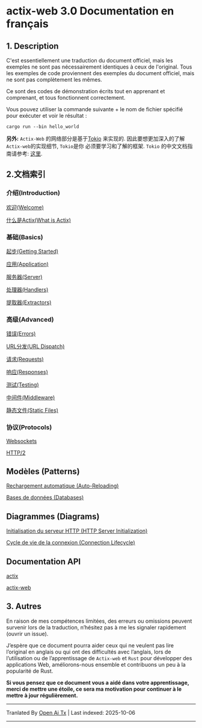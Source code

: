 # actix-web 3.0 Documentation en français

## 1. Description
C'est essentiellement une traduction du document officiel, mais les exemples ne sont pas nécessairement identiques à ceux de l'original. Tous les exemples de code proviennent des exemples du document officiel, mais ne sont pas complètement les mêmes.

Ce sont des codes de démonstration écrits tout en apprenant et comprenant, et tous fonctionnent correctement.

Vous pouvez utiliser la commande suivante + le nom de fichier spécifié pour exécuter et voir le résultat :

```shell script
cargo run --bin hello_world
```

**另外:** `Actix-Web` 的网络部分是基于[Tokio](https://tokio.rs/tokio/tutorial) 来实现的. 因此要想更加深入的了解`Actix-web`的实现细节, `Tokio`是你
必须要学习和了解的框架. `Tokio` 的中文文档指南请参考: [这里](https://github.com/dslchd/tokio-cn-doc).

## 2.文档索引
### 介绍(Introduction)
[欢迎(Welcome)](https://raw.githubusercontent.com/dslchd/actix-web3-CN-doc/master/doc/WelcomeToActix.md)

[什么是Actix(What is Actix)](https://raw.githubusercontent.com/dslchd/actix-web3-CN-doc/master/doc/WhatIsActix.md)
### 基础(Basics)
[起步(Getting Started)](https://raw.githubusercontent.com/dslchd/actix-web3-CN-doc/master/doc/GettingStarted.md)

[应用(Application)](https://raw.githubusercontent.com/dslchd/actix-web3-CN-doc/master/doc/Application.md)

[服务器(Server)](https://raw.githubusercontent.com/dslchd/actix-web3-CN-doc/master/doc/Server.md)

[处理器(Handlers)](https://raw.githubusercontent.com/dslchd/actix-web3-CN-doc/master/doc/Handlers.md)

[提取器(Extractors)](https://raw.githubusercontent.com/dslchd/actix-web3-CN-doc/master/doc/Extractors.md)

### 高级(Advanced)
[错误(Errors)](https://raw.githubusercontent.com/dslchd/actix-web3-CN-doc/master/doc/Errors.md)

[URL分发(URL Dispatch)](https://raw.githubusercontent.com/dslchd/actix-web3-CN-doc/master/doc/URLDispatch.md)

[请求(Requests)](https://raw.githubusercontent.com/dslchd/actix-web3-CN-doc/master/doc/Requests.md)

[响应(Responses)](https://raw.githubusercontent.com/dslchd/actix-web3-CN-doc/master/doc/Responses.md)

[测试(Testing)](https://raw.githubusercontent.com/dslchd/actix-web3-CN-doc/master/doc/Testing.md)

[中间件(Middleware)](https://raw.githubusercontent.com/dslchd/actix-web3-CN-doc/master/doc/Middleware.md)

[静态文件(Static Files)](https://raw.githubusercontent.com/dslchd/actix-web3-CN-doc/master/doc/StaticFiles.md)

### 协议(Protocols)
[Websockets](https://raw.githubusercontent.com/dslchd/actix-web3-CN-doc/master/doc/Webscokets.md)

[HTTP/2](https://raw.githubusercontent.com/dslchd/actix-web3-CN-doc/master/doc/HTTP2.md)

## Modèles (Patterns)
[Rechargement automatique (Auto-Reloading)](https://raw.githubusercontent.com/dslchd/actix-web3-CN-doc/master/doc/AutoReloading.md)

[Bases de données (Databases)](https://raw.githubusercontent.com/dslchd/actix-web3-CN-doc/master/doc/Databases.md)

## Diagrammes (Diagrams)
[Initialisation du serveur HTTP (HTTP Server Initialization)](https://raw.githubusercontent.com/dslchd/actix-web3-CN-doc/master/doc/HTTPServerInitialization.md)

[Cycle de vie de la connexion (Connection Lifecycle)](https://raw.githubusercontent.com/dslchd/actix-web3-CN-doc/master/doc/ConnectionLifecycle.md)

## Documentation API
[actix](https://docs.rs/actix)

[actix-web](https://docs.rs/actix-web/)

## 3. Autres
En raison de mes compétences limitées, des erreurs ou omissions peuvent survenir lors de la traduction, n’hésitez pas à me les signaler rapidement (ouvrir un issue).

J’espère que ce document pourra aider ceux qui ne veulent pas lire l’original en anglais ou qui ont des difficultés avec l’anglais, lors de l’utilisation ou de l’apprentissage de `Actix-web` et `Rust` pour développer des applications Web,
améliorons-nous ensemble et contribuons un peu à la popularité de Rust.

**Si vous pensez que ce document vous a aidé dans votre apprentissage, merci de mettre une étoile, ce sera ma motivation pour continuer à le mettre à jour régulièrement.**

---

Tranlated By [Open Ai Tx](https://github.com/OpenAiTx/OpenAiTx) | Last indexed: 2025-10-06

---